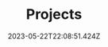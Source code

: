 ---
title: Projects
date: 2023-05-22T22:08:51.424Z
type: landing

summary: We propose an anytime algorithm to plan the placement of a rigid object
  with a dual-arm robot in a cluttered environment. The algorithm integrates
  sampling-based motion planning with a novel hierarchical search for suitable
  placement poses, incrementally producing approach motions to stable placement
  poses and reaching placements with better objectives as runtime progresses.
  Our approach is effective for two different placement objectives, even in
  challenging scenarios.
draft: false
featured: false
image:
  filename: featured
  focal_point: Smart
  preview_only: false
sections:
	
  - block: collection
    content:
      title: |
        <span style="font-family: 'Century Gothic';">Latest News</span>
      subtitle:
      text:
      count: 5
      filters:
        author: ''
        category: ''
        exclude_featured: false
        publication_type: ''
        tag: ''
      offset: 0
      order: desc
      page_type: Projects
    design:
      view: card
      columns: '2'
---